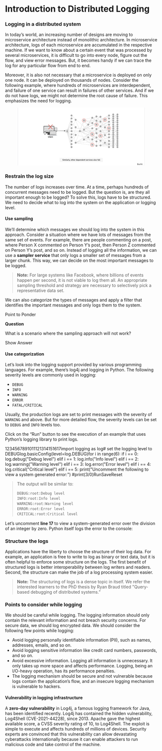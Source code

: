 # Introduction to Distributed Logging

### Logging in a distributed system <a href="#logging-in-a-distributed-system-0" id="logging-in-a-distributed-system-0"></a>

In today’s world, an increasing number of designs are moving to microservice architecture instead of monolithic architecture. In microservice architecture, logs of each microservice are accumulated in the respective machine. If we want to know about a certain event that was processed by several microservices, it is difficult to go into every node, figure out the flow, and view error messages. But, it becomes handy if we can trace the log for any particular flow from end to end.

Moreover, it is also not necessary that a microservice is deployed on only one node. It can be deployed on thousands of nodes. Consider the following example, where hundreds of microservices are interdependent, and failure of one service can result in failures of other services. And if we do not have logs, we might not determine the root cause of failure. This emphasizes the need for logging.

<figure><img src="../.gitbook/assets/Screenshot 2023-09-03 at 2.33.50 AM.png" alt=""><figcaption></figcaption></figure>

### &#x20;<a href="#restrain-the-log-size-0" id="restrain-the-log-size-0"></a>

### Restrain the log size <a href="#restrain-the-log-size-0" id="restrain-the-log-size-0"></a>

The number of logs increases over time. At a time, perhaps hundreds of concurrent messages need to be logged. But the question is, are they all important enough to be logged? To solve this, logs have to be structured. We need to decide what to log into the system on the application or logging level.

#### Use sampling <a href="#use-sampling-1" id="use-sampling-1"></a>

We’ll determine which messages we should log into the system in this approach. Consider a situation where we have lots of messages from the same set of events. For example, there are people commenting on a post, where Person X commented on Person Y’s post, then Person Z commented on Person Y’s post, and so on. Instead of logging all the information, we can use a **sampler service** that only logs a smaller set of messages from a larger chunk. This way, we can decide on the most important messages to be logged.

> **Note:** For large systems like Facebook, where billions of events happen per second, it is not viable to log them all. An appropriate sampling threshold and strategy are necessary to selectively pick a representative data set.

We can also categorize the types of messages and apply a filter that identifies the important messages and only logs them to the system.

Point to Ponder

**Question**

What is a scenario where the sampling approach will not work?

Show Answer

#### Use categorization <a href="#use-categorization-0" id="use-categorization-0"></a>

Let’s look into the logging support provided by various programming languages. For example, there’s log4j and logging in Python. The following severity levels are commonly used in logging:

* `DEBUG`
* `INFO`
* `WARNING`
* `ERROR`
* `FATAL/CRITICAL`

Usually, the production logs are set to print messages with the severity of `WARNING` and above. But for more detailed flow, the severity levels can be set to `DEBUG` and `INFO` levels too.

Click on the “Run” button to see the execution of an example that uses Python’s logging library to print logs.

1234567891011121314151617import logging as log# set the logging level to DEBUGlog.basicConfig(level=log.DEBUG)for i in range(6):    if i == 0:        log.debug("Debug level")    elif i == 1:        log.info("Info level")    elif i == 2:        log.warning("Warning level")    elif i == 3:        log.error("Error level")    elif i == 4:        log.critical("Critical level")    elif i == 5:        print("Uncomment the following to view a system generated error:")        #print(3/0)RunSaveReset

> The output will be similar to:
>
> ```txt
> DEBUG:root:Debug level
> INFO:root:Info level
> WARNING:root:Warning level
> ERROR:root:Error level
> CRITICAL:root:Critical level
> ```

Let’s uncomment **line 17** to view a system-generated error over the division of an integer by zero. Python itself logs the error to the console:

### Structure the logs <a href="#structure-the-logs-0" id="structure-the-logs-0"></a>

Applications have the liberty to choose the structure of their log data. For example, an application is free to write to log as binary or text data, but it is often helpful to enforce some structure on the logs. The first benefit of structured logs is better interoperability between log writers and readers. Second, the structure can make the job of a log processing system easier.

> **Note:** The structuring of logs is a dense topic in itself. We refer the interested learners to the PhD thesis by Ryan Braud titled "Query-based debugging of distributed systems.”

### Points to consider while logging <a href="#points-to-consider-while-logging-0" id="points-to-consider-while-logging-0"></a>

We should be careful while logging. The logging information should only contain the relevant information and not breach security concerns. For secure data, we should log encrypted data. We should consider the following few points while logging:

* Avoid logging personally identifiable information (PII), such as names, addresses, emails, and so on.
* Avoid logging sensitive information like credit card numbers, passwords, and so on.
* Avoid excessive information. Logging all information is unnecessary. It only takes up more space and affects performance. Logging, being an I/O-heavy operation, has its performance penalties.
* The logging mechanism should be secure and not vulnerable because logs contain the application’s flow, and an insecure logging mechanism is vulnerable to hackers.

#### Vulnerability in logging infrastructure <a href="#vulnerability-in-logging-infrastructure-1" id="vulnerability-in-logging-infrastructure-1"></a>

A **zero-day vulnerability** in Log4j, a famous logging framework for Java, has been identified recently. Log4j has contained the hidden vulnerability, Log4Shell (CVE-2021-44228), since 2013. Apache gave the highest available score, a CVSS severity rating of 10, to Log4Shell. The exploit is simple to execute and affects hundreds of millions of devices. Security experts are convinced that this vulnerability can allow devastating cyberattacks internationally because it can enable attackers to run malicious code and take control of the machine.
